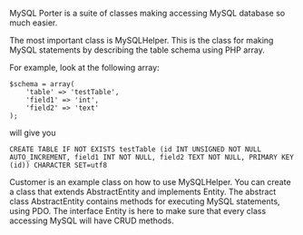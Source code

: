 MySQL Porter is a suite of classes making accessing MySQL database so much easier.

The most important class is MySQLHelper. This is the class for making MySQL statements by describing the table schema using PHP array.

For example, look at the following array:

	$schema = array(
		'table' => 'testTable',
		'field1' => 'int',
		'field2' => 'text'
	);

will give you

	CREATE TABLE IF NOT EXISTS testTable (id INT UNSIGNED NOT NULL AUTO_INCREMENT, field1 INT NOT NULL, field2 TEXT NOT NULL, PRIMARY KEY (id)) CHARACTER SET=utf8

Customer is an example class on how to use MySQLHelper. You can create a class that extends AbstractEntity and implements Entity. The abstract class AbstractEntity contains methods for executing MySQL statements, using PDO. The interface Entity is here to make sure that every class accessing MySQL will have CRUD methods.
